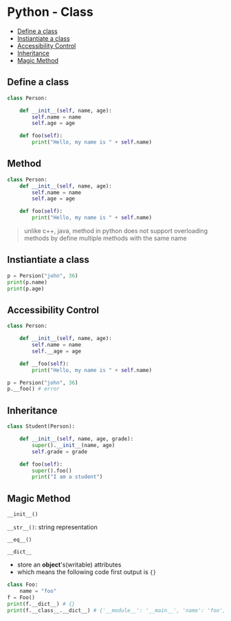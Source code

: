 # Python - Class

- [Define a class](#define-a-class)
- [Instiantiate a class](#instiantiate-a-class)
- [Accessibility Control](#accessibility-control)
- [Inheritance](#inheritance)
- [Magic Method](#magic-method)

## Define a class

```py
class Person:

    def __init__(self, name, age):
        self.name = name
        self.age = age

    def foo(self):
        print("Hello, my name is " + self.name)

```

## Method

```py
class Person:
    def __init__(self, name, age):
        self.name = name
        self.age = age

    def foo(self):
        print("Hello, my name is " + self.name)
```

> unlike c++, java, method in python does not support overloading methods by define multiple methods with the same name

## Instiantiate a class

```py
p = Persion("john", 36)
print(p.name)
print(p.age)
```

## Accessibility Control

```py
class Person:

    def __init__(self, name, age):
        self.name = name
        self.__age = age

    def __foo(self):
        print("Hello, my name is " + self.name)

p = Persion("john", 36)
p.__foo() # error
```

## Inheritance

```py
class Student(Person):

    def __init__(self, name, age, grade):
        super().__init__(name, age)
        self.grade = grade

    def foo(self):
        super().foo()
        print("I am a student")
```

## Magic Method

`__init__()`

`__str__()`: string representation

`__eq__()`

`__dict__`

- store an **object**'s(writable) attributes
- which means the following code first output is `{}`

```py
class Foo:
    name = "foo"
f = Foo()
print(f.__dict__) # {}
print(f.__class__.__dict__) # {'__module__': '__main__', 'name': 'foo', ...}
```
